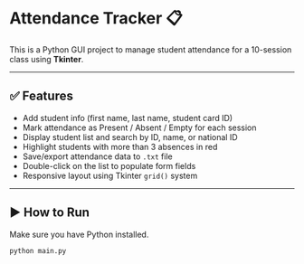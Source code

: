 # Attendance Tracker 📋

This is a Python GUI project to manage student attendance for a 10-session class using **Tkinter**.

---

## ✅ Features

- Add student info (first name, last name, student card ID)
- Mark attendance as Present / Absent / Empty for each session
- Display student list and search by ID, name, or national ID
- Highlight students with more than 3 absences in red
- Save/export attendance data to `.txt` file
- Double-click on the list to populate form fields
- Responsive layout using Tkinter `grid()` system

---

## ▶️ How to Run

Make sure you have Python installed.

```bash
python main.py
